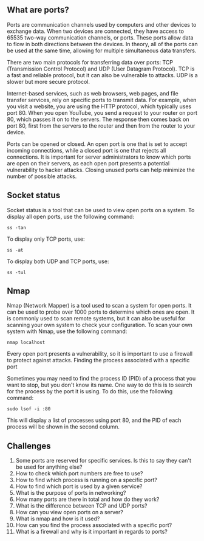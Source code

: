 ## What are ports?

Ports are communication channels used by computers and other devices to exchange data. When two devices are connected, they have access to 65535 two-way communication channels, or ports. These ports allow data to flow in both directions between the devices. In theory, all of the ports can be used at the same time, allowing for multiple simultaneous data transfers.

There are two main protocols for transferring data over ports: TCP (Transmission Control Protocol) and UDP (User Datagram Protocol). TCP is a fast and reliable protocol, but it can also be vulnerable to attacks. UDP is a slower but more secure protocol.

Internet-based services, such as web browsers, web pages, and file transfer services, rely on specific ports to transmit data. For example, when you visit a website, you are using the HTTP protocol, which typically uses port 80. When you open YouTube, you send a request to your router on port 80, which passes it on to the servers. The response then comes back on port 80, first from the servers to the router and then from the router to your device.

Ports can be opened or closed. An open port is one that is set to accept incoming connections, while a closed port is one that rejects all connections. It is important for server administrators to know which ports are open on their servers, as each open port presents a potential vulnerability to hacker attacks. Closing unused ports can help minimize the number of possible attacks.

## Socket status

Socket status is a tool that can be used to view open ports on a system. To display all open ports, use the following command:

```
ss -tan
```

To display only TCP ports, use:

```
ss -at
```

To display both UDP and TCP ports, use:

```
ss -tul
```

## Nmap

Nmap (Network Mapper) is a tool used to scan a system for open ports. It can be used to probe over 1000 ports to determine which ones are open. It is commonly used to scan remote systems, but it can also be useful for scanning your own system to check your configuration. To scan your own system with Nmap, use the following command:

```
nmap localhost
```

Every open port presents a vulnerability, so it is important to use a firewall to protect against attacks.
Finding the process associated with a specific port

Sometimes you may need to find the process ID (PID) of a process that you want to stop, but you don't know its name. One way to do this is to search for the process by the port it is using. To do this, use the following command:

```
sudo lsof -i :80
```

This will display a list of processes using port 80, and the PID of each process will be shown in the second column.

## Challenges

1. Some ports are reserved  for specific services. Is this to say they can't be used for anything else?
1. How to check which port numbers are free to use?
1. How to find which process is running on a specific port?
1. How to find which port is used by a given service?
1. What is the purpose of ports in networking?
1. How many ports are there in total and how do they work?
1. What is the difference between TCP and UDP ports?
1. How can you view open ports on a server?
1. What is nmap and how is it used?
1. How can you find the process associated with a specific port?
1. What is a firewall and why is it important in regards to ports?
